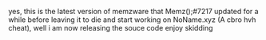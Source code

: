 yes, this is the latest version of memzware that Memz();#7217 updated for a while before leaving it to die and start working on NoName.xyz (A cbro hvh cheat), well i am now releasing the souce code enjoy skidding
